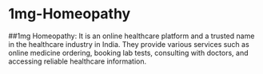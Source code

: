 # 1mg-Homeopathy
##1mg Homeopathy:
It is an online healthcare platform and a trusted name in the healthcare industry in India. They provide various services such as online medicine ordering, booking lab tests, consulting with doctors, and accessing reliable healthcare information.
